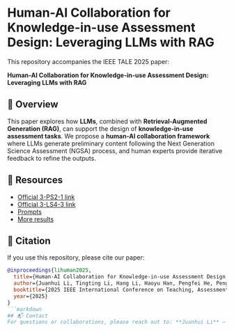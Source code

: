 # Human-AI Collaboration for Knowledge-in-use Assessment Design: Leveraging LLMs with RAG

This repository accompanies the IEEE TALE 2025 paper:

**Human-AI Collaboration for Knowledge-in-use Assessment Design: Leveraging LLMs with RAG**  

## 📖 Overview
This paper explores how **LLMs**, combined with **Retrieval-Augmented Generation (RAG)**, can support the design of **knowledge-in-use assessment tasks**. We propose a **human-AI collaboration framework** where LLMs generate preliminary content following the Next Generation Science Assessment (NGSA) process, and human experts provide iterative feedback to refine the outputs.  

## 📂 Resources
- [Official 3-PS2-1 link](https://www.nextgenscience.org/pe/3-ps2-1-motion-and-stability-forces-and-interactions)
- [Official 3-LS4-3 link](https://www.nextgenscience.org/pe/3-ls4-3-biological-evolution-unity-and-diversity)
- [Prompts](https://docs.google.com/document/d/e/2PACX-1vTkL5niBgKeO-Dw2pd0YUfYL7bSHVXntcWtT2BWicq3UGxRk6kLUBrJk7RIkJpcPK4PX1u1onYnd8eM/pub)
- [More results](https://docs.google.com/document/d/e/2PACX-1vQQbWCMbgTnMQvSIhTJ6N11_yVne16Y3IPgMcSyi0YkUDrwlrXO-M6Q2bvKqse2rBXd3Ek-lJe8VKoK/pub)

## 📄 Citation
If you use this repository, please cite our paper:

```bibtex
@inproceedings{lihuman2025,
  title={Human-AI Collaboration for Knowledge-in-use Assessment Design: Leveraging LLMs with RAG},
  author={Juanhui Li, Tingting Li, Hang Li, Haoyu Han, Pengfei He, Peng He† and Hui Liu},
  booktitle={2025 IEEE International Conference on Teaching, Assessment, and Learning for Engineering},
  year={2025}
}
```markdown
## 📬 Contact
For questions or collaborations, please reach out to: **Juanhui Li** – lijuanh1@msu.edu
